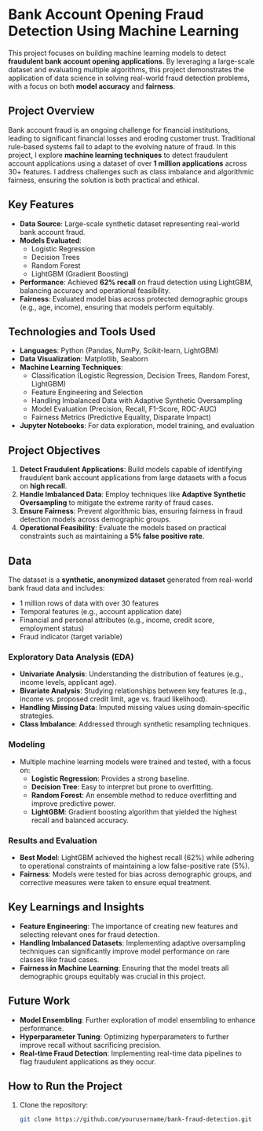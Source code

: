# Bank Account Opening Fraud Detection Using Machine Learning

This project focuses on building machine learning models to detect **fraudulent bank account opening applications**. By leveraging a large-scale dataset and evaluating multiple algorithms, this project demonstrates the application of data science in solving real-world fraud detection problems, with a focus on both **model accuracy** and **fairness**.

## Project Overview

Bank account fraud is an ongoing challenge for financial institutions, leading to significant financial losses and eroding customer trust. Traditional rule-based systems fail to adapt to the evolving nature of fraud. In this project, I explore **machine learning techniques** to detect fraudulent account applications using a dataset of over **1 million applications** across 30+ features. I address challenges such as class imbalance and algorithmic fairness, ensuring the solution is both practical and ethical.

## Key Features
- **Data Source**: Large-scale synthetic dataset representing real-world bank account fraud.
- **Models Evaluated**: 
  - Logistic Regression
  - Decision Trees
  - Random Forest
  - LightGBM (Gradient Boosting)
- **Performance**: Achieved **62% recall** on fraud detection using LightGBM, balancing accuracy and operational feasibility.
- **Fairness**: Evaluated model bias across protected demographic groups (e.g., age, income), ensuring that models perform equitably.

## Technologies and Tools Used
- **Languages**: Python (Pandas, NumPy, Scikit-learn, LightGBM)
- **Data Visualization**: Matplotlib, Seaborn
- **Machine Learning Techniques**:
  - Classification (Logistic Regression, Decision Trees, Random Forest, LightGBM)
  - Feature Engineering and Selection
  - Handling Imbalanced Data with Adaptive Synthetic Oversampling
  - Model Evaluation (Precision, Recall, F1-Score, ROC-AUC)
  - Fairness Metrics (Predictive Equality, Disparate Impact)
- **Jupyter Notebooks**: For data exploration, model training, and evaluation

## Project Objectives
1. **Detect Fraudulent Applications**: Build models capable of identifying fraudulent bank account applications from large datasets with a focus on **high recall**.
2. **Handle Imbalanced Data**: Employ techniques like **Adaptive Synthetic Oversampling** to mitigate the extreme rarity of fraud cases.
3. **Ensure Fairness**: Prevent algorithmic bias, ensuring fairness in fraud detection models across demographic groups.
4. **Operational Feasibility**: Evaluate the models based on practical constraints such as maintaining a **5% false positive rate**.

## Data
The dataset is a **synthetic, anonymized dataset** generated from real-world bank fraud data and includes:
- 1 million rows of data with over 30 features
- Temporal features (e.g., account application date)
- Financial and personal attributes (e.g., income, credit score, employment status)
- Fraud indicator (target variable)

### Exploratory Data Analysis (EDA)
- **Univariate Analysis**: Understanding the distribution of features (e.g., income levels, applicant age).
- **Bivariate Analysis**: Studying relationships between key features (e.g., income vs. proposed credit limit, age vs. fraud likelihood).
- **Handling Missing Data**: Imputed missing values using domain-specific strategies.
- **Class Imbalance**: Addressed through synthetic resampling techniques.

### Modeling
- Multiple machine learning models were trained and tested, with a focus on:
  - **Logistic Regression**: Provides a strong baseline.
  - **Decision Tree**: Easy to interpret but prone to overfitting.
  - **Random Forest**: An ensemble method to reduce overfitting and improve predictive power.
  - **LightGBM**: Gradient boosting algorithm that yielded the highest recall and balanced accuracy.

### Results and Evaluation
- **Best Model**: LightGBM achieved the highest recall (62%) while adhering to operational constraints of maintaining a low false-positive rate (5%).
- **Fairness**: Models were tested for bias across demographic groups, and corrective measures were taken to ensure equal treatment.

## Key Learnings and Insights
- **Feature Engineering**: The importance of creating new features and selecting relevant ones for fraud detection.
- **Handling Imbalanced Datasets**: Implementing adaptive oversampling techniques can significantly improve model performance on rare classes like fraud cases.
- **Fairness in Machine Learning**: Ensuring that the model treats all demographic groups equitably was crucial in this project.

## Future Work
- **Model Ensembling**: Further exploration of model ensembling to enhance performance.
- **Hyperparameter Tuning**: Optimizing hyperparameters to further improve recall without sacrificing precision.
- **Real-time Fraud Detection**: Implementing real-time data pipelines to flag fraudulent applications as they occur.

## How to Run the Project
1. Clone the repository:
   ```bash
   git clone https://github.com/yourusername/bank-fraud-detection.git

